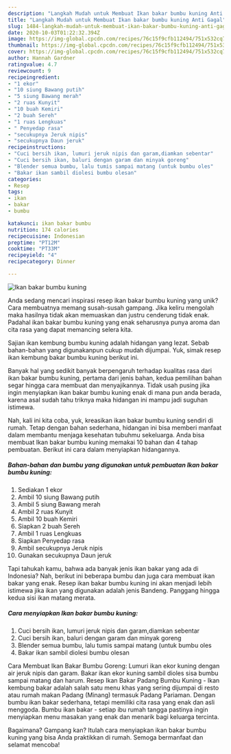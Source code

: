 ```yaml
---
description: "Langkah Mudah untuk Membuat Ikan bakar bumbu kuning Anti Gagal"
title: "Langkah Mudah untuk Membuat Ikan bakar bumbu kuning Anti Gagal"
slug: 1484-langkah-mudah-untuk-membuat-ikan-bakar-bumbu-kuning-anti-gagal
date: 2020-10-03T01:22:32.394Z
image: https://img-global.cpcdn.com/recipes/76c15f9cfb112494/751x532cq70/ikan-bakar-bumbu-kuning-foto-resep-utama.jpg
thumbnail: https://img-global.cpcdn.com/recipes/76c15f9cfb112494/751x532cq70/ikan-bakar-bumbu-kuning-foto-resep-utama.jpg
cover: https://img-global.cpcdn.com/recipes/76c15f9cfb112494/751x532cq70/ikan-bakar-bumbu-kuning-foto-resep-utama.jpg
author: Hannah Gardner
ratingvalue: 4.7
reviewcount: 9
recipeingredient:
- "1 ekor"
- "10 siung Bawang putih"
- "5 siung Bawang merah"
- "2 ruas Kunyit"
- "10 buah Kemiri"
- "2 buah Sereh"
- "1 ruas Lengkuas"
- " Penyedap rasa"
- "secukupnya Jeruk nipis"
- "secukupnya Daun jeruk"
recipeinstructions:
- "Cuci bersih ikan, lumuri jeruk nipis dan garam,diamkan sebentar"
- "Cuci bersih ikan, baluri dengan garam dan minyak goreng"
- "Blender semua bumbu, lalu tumis sampai matang (untuk bumbu oles"
- "Bakar ikan sambil diolesi bumbu olesan"
categories:
- Resep
tags:
- ikan
- bakar
- bumbu

katakunci: ikan bakar bumbu 
nutrition: 174 calories
recipecuisine: Indonesian
preptime: "PT12M"
cooktime: "PT33M"
recipeyield: "4"
recipecategory: Dinner

---
```



![Ikan bakar bumbu kuning](https://img-global.cpcdn.com/recipes/76c15f9cfb112494/751x532cq70/ikan-bakar-bumbu-kuning-foto-resep-utama.jpg)

Anda sedang mencari inspirasi resep ikan bakar bumbu kuning yang unik? Cara membuatnya memang susah-susah gampang. Jika keliru mengolah maka hasilnya tidak akan memuaskan dan justru cenderung tidak enak. Padahal ikan bakar bumbu kuning yang enak seharusnya punya aroma dan cita rasa yang dapat memancing selera kita.

Sajian ikan kembung bumbu kuning adalah hidangan yang lezat. Sebab bahan-bahan yang digunakanpun cukup mudah dijumpai. Yuk, simak resep ikan kembung bakar bumbu kuning berikut ini.

Banyak hal yang sedikit banyak berpengaruh terhadap kualitas rasa dari ikan bakar bumbu kuning, pertama dari jenis bahan, kedua pemilihan bahan segar hingga cara membuat dan menyajikannya. Tidak usah pusing jika ingin menyiapkan ikan bakar bumbu kuning enak di mana pun anda berada, karena asal sudah tahu triknya maka hidangan ini mampu jadi suguhan istimewa.


Nah, kali ini kita coba, yuk, kreasikan ikan bakar bumbu kuning sendiri di rumah. Tetap dengan bahan sederhana, hidangan ini bisa memberi manfaat dalam membantu menjaga kesehatan tubuhmu sekeluarga. Anda bisa membuat Ikan bakar bumbu kuning memakai 10 bahan dan 4 tahap pembuatan. Berikut ini cara dalam menyiapkan hidangannya.

<!--inarticleads1-->

##### Bahan-bahan dan bumbu yang digunakan untuk pembuatan Ikan bakar bumbu kuning:

1. Sediakan 1 ekor
1. Ambil 10 siung Bawang putih
1. Ambil 5 siung Bawang merah
1. Ambil 2 ruas Kunyit
1. Ambil 10 buah Kemiri
1. Siapkan 2 buah Sereh
1. Ambil 1 ruas Lengkuas
1. Siapkan  Penyedap rasa
1. Ambil secukupnya Jeruk nipis
1. Gunakan secukupnya Daun jeruk


Tapi tahukah kamu, bahwa ada banyak jenis ikan bakar yang ada di Indonesia? Nah, berikut ini beberapa bumbu dan juga cara membuat ikan bakar yang enak. Resep ikan bakar bumbu kuning ini akan menjadi lebih istimewa jika ikan yang digunakan adalah jenis Bandeng. Panggang hingga kedua sisi ikan matang merata. 

<!--inarticleads2-->

##### Cara menyiapkan Ikan bakar bumbu kuning:

1. Cuci bersih ikan, lumuri jeruk nipis dan garam,diamkan sebentar
1. Cuci bersih ikan, baluri dengan garam dan minyak goreng
1. Blender semua bumbu, lalu tumis sampai matang (untuk bumbu oles
1. Bakar ikan sambil diolesi bumbu olesan


Cara Membuat Ikan Bakar Bumbu Goreng: Lumuri ikan ekor kuning dengan air jeruk nipis dan garam. Bakar ikan ekor kuning sambil dioles sisa bumbu sampai matang dan harum. Resep Ikan Bakar Padang Bumbu Kuning - Ikan kembung bakar adalah salah satu menu khas yang sering dijumpai di resto atau rumah makan Padang (Minang) termasuk Padang Pariaman. Dengan bumbu ikan bakar sederhana, tetapi memiliki cita rasa yang enak dan asli menggoda. Bumbu ikan bakar - setiap ibu rumah tangga pastinya ingin menyiapkan menu masakan yang enak dan menarik bagi keluarga tercinta. 

Bagaimana? Gampang kan? Itulah cara menyiapkan ikan bakar bumbu kuning yang bisa Anda praktikkan di rumah. Semoga bermanfaat dan selamat mencoba!
